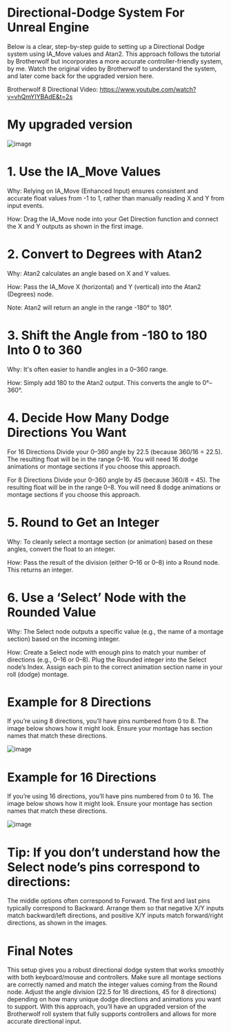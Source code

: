 # Directional-Dodge System For Unreal Engine

Below is a clear, step-by-step guide to setting up a Directional Dodge system using IA_Move values and Atan2. This approach follows the tutorial by Brotherwolf but incorporates a more accurate controller-friendly system, by me. Watch the original video by Brotherwolf to understand the system, and later come back for the upgraded version here.

Brotherwolf 8 Directional Video: https://www.youtube.com/watch?v=vhQmYIYBAdE&t=2s

# My upgraded version

![image](https://github.com/user-attachments/assets/a569766c-8de8-4873-80c9-e5d64941a4cb)

# 1. Use the IA_Move Values

Why: Relying on IA_Move (Enhanced Input) ensures consistent and accurate float values from -1 to 1, rather than manually reading X and Y from input events.

How: Drag the IA_Move node into your Get Direction function and connect the X and Y outputs as shown in the first image.

# 2. Convert to Degrees with Atan2

Why: Atan2 calculates an angle based on X and Y values.

How: Pass the IA_Move X (horizontal) and Y (vertical) into the Atan2 (Degrees) node.

Note: Atan2 will return an angle in the range -180° to 180°.

# 3. Shift the Angle from -180 to 180 Into 0 to 360

Why: It's often easier to handle angles in a 0–360 range.

How: Simply add 180 to the Atan2 output. This converts the angle to 0°–360°.

# 4. Decide How Many Dodge Directions You Want

For 16 Directions
Divide your 0–360 angle by 22.5 (because 360/16 = 22.5).
The resulting float will be in the range 0–16.
You will need 16 dodge animations or montage sections if you choose this approach.

For 8 Directions
Divide your 0–360 angle by 45 (because 360/8 = 45).
The resulting float will be in the range 0–8.
You will need 8 dodge animations or montage sections if you choose this approach.

# 5. Round to Get an Integer

Why: To cleanly select a montage section (or animation) based on these angles, convert the float to an integer.

How: Pass the result of the division (either 0–16 or 0–8) into a Round node. This returns an integer.

# 6. Use a ‘Select’ Node with the Rounded Value

Why: The Select node outputs a specific value (e.g., the name of a montage section) based on the incoming integer.

How: Create a Select node with enough pins to match your number of directions (e.g., 0–16 or 0–8).
Plug the Rounded integer into the Select node’s Index.
Assign each pin to the correct animation section name in your roll (dodge) montage.

# Example for 8 Directions

If you’re using 8 directions, you’ll have pins numbered from 0 to 8. The image below shows how it might look. Ensure your montage has section names that match these directions.

![image](https://github.com/user-attachments/assets/e1c86783-39a0-4537-81f9-38b1038c92b1)

# Example for 16 Directions

If you’re using 16 directions, you’ll have pins numbered from 0 to 16. The image below shows how it might look. Ensure your montage has section names that match these directions.

![image](https://github.com/user-attachments/assets/e80f3180-8167-42ee-8d50-32d7654271a0)


# Tip: If you don’t understand how the Select node’s pins correspond to directions:

The middle options often correspond to Forward.
The first and last pins typically correspond to Backward.
Arrange them so that negative X/Y inputs match backward/left directions, and positive X/Y inputs match forward/right directions, as shown in the images.

# Final Notes

This setup gives you a robust directional dodge system that works smoothly with both keyboard/mouse and controllers.
Make sure all montage sections are correctly named and match the integer values coming from the Round node.
Adjust the angle division (22.5 for 16 directions, 45 for 8 directions) depending on how many unique dodge directions and animations you want to support.
With this approach, you’ll have an upgraded version of the Brotherwolf roll system that fully supports controllers and allows for more accurate directional input.
